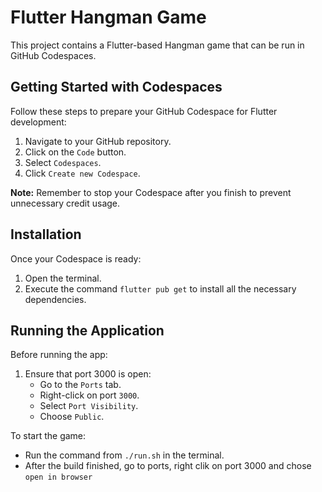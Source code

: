 # Flutter Hangman Game

This project contains a Flutter-based Hangman game that can be run in GitHub Codespaces.

## Getting Started with Codespaces

Follow these steps to prepare your GitHub Codespace for Flutter development:

1. Navigate to your GitHub repository.
2. Click on the `Code` button.
3. Select `Codespaces`.
4. Click `Create new Codespace`.

**Note:** Remember to stop your Codespace after you finish to prevent unnecessary credit usage.

## Installation

Once your Codespace is ready:

1. Open the terminal.
2. Execute the command `flutter pub get` to install all the necessary dependencies.

## Running the Application

Before running the app:

1. Ensure that port 3000 is open:
   - Go to the `Ports` tab.
   - Right-click on port `3000`.
   - Select `Port Visibility`.
   - Choose `Public`.

To start the game:

- Run the command from `./run.sh` in the terminal.
- After the build finished, go to ports, right clik on port 3000 and chose `open in browser`
